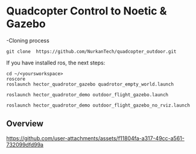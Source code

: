 # Quadcopter Control to Noetic & Gazebo

-Cloning process
```
git clone  https://github.com/NurkanTech/quadcopter_outdoor.git
```

If you have installed ros, the next steps:

```
cd ~/<yoursworkspace>
roscore
roslaunch hector_quadrotor_gazebo quadrotor_empty_world.launch
```
```
roslaunch hector_quadrotor_demo outdoor_flight_gazebo.launch
```
```
roslaunch hector_quadrotor_demo outdoor_flight_gazebo_no_rviz.launch
```
## Overview


https://github.com/user-attachments/assets/f11804fa-a317-49cc-a561-732099dfd99a

